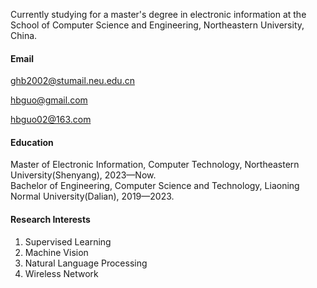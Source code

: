 Currently studying for a master's degree in electronic information at the School of Computer Science and Engineering, Northeastern University, China.
#### Email
ghb2002@stumail.neu.edu.cn

hbguo@gmail.com

hbguo02@163.com

#### Education
Master of Electronic Information, Computer Technology, Northeastern University(Shenyang), 2023—Now.\
Bachelor of Engineering, Computer Science and Technology, Liaoning Normal University(Dalian), 2019—2023.

#### Research Interests
1. Supervised Learning
2. Machine Vision
3. Natural Language Processing
4. Wireless Network

